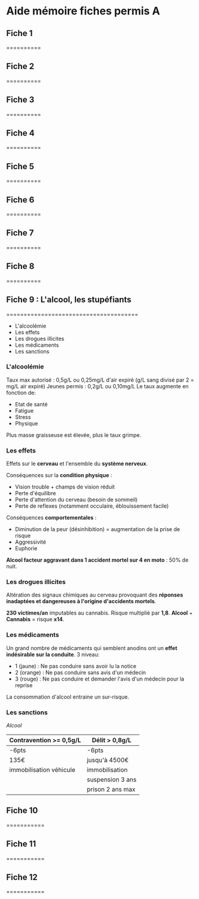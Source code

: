 # Aide mémoire fiches permis A

## Fiche 1
==========

## Fiche 2
==========

## Fiche 3
==========

## Fiche 4
==========

## Fiche 5
==========

## Fiche 6
==========

## Fiche 7
==========

## Fiche 8
==========

## Fiche 9 : L'alcool, les stupéfiants
======================================

- L'alcoolémie
- Les effets
- Les drogues illicites
- Les médicaments
- Les sanctions

### L'alcoolémie

Taux max autorisé : 0,5g/L ou 0,25mg/L d'air expiré (g/L sang divisé par 2 = mg/L air expiré)
Jeunes permis : 0,2g/L ou 0,10mg/L
Le taux augmente en fonction de:
 - Etat de santé
 - Fatigue
 - Stress
 - Physique

Plus masse graisseuse est élevée, plus le taux grimpe.

### Les effets

Effets sur le **cerveau** et l'ensemble du **système nerveux**.

Conséquences sur la **condition physique** : 
 - Vision trouble + champs de vision réduit
 - Perte d'équilibre
 - Perte d'attention du cerveau (besoin de sommeil)
 - Perte de reflexes (notamment occulaire, éblouissement facile)

Conséquences **comportementales** :
 - Diminution de la peur (désinhibition) = augmentation de la prise de risque
 - Aggressivité
 - Euphorie

**Alcool facteur aggravant dans 1 accident mortel sur 4 en moto** : 50% de nuit.

### Les drogues illicites

Altération des signaux chimiques au cerveau provoquant des **réponses inadaptées et dangereuses à l'origine d'accidents mortels**.

**230 victimes/an** imputables au cannabis. Risque multiplié par **1,8**.
**Alcool** + **Cannabis** = risque **x14**.

### Les médicaments

Un grand nombre de médicaments qui semblent anodins ont un **effet indésirable sur la conduite**.
3 niveau:
- 1 (jaune) : Ne pas conduire sans avoir lu la notice
- 2 (orange) : Ne pas conduire sans avis d'un médecin
- 3 (rouge) : Ne pas conduire et demander l'avis d'un médecin pour la reprise

La consommation d'alcool entraine un sur-risque.

### Les sanctions

_*Alcool*_

|Contravention **>= 0,5g/L**  | Délit > 0,8g/L   |
|-----------------------------|------------------|
| -6pts                       | -6pts            |
| 135€                        | jusqu'à 4500€    |
| immobilisation véhicule     | immobilisation   |
|                             | suspension 3 ans |
|                             | prison 2 ans max |

## Fiche 10
===========



## Fiche 11
===========

## Fiche 12
===========


